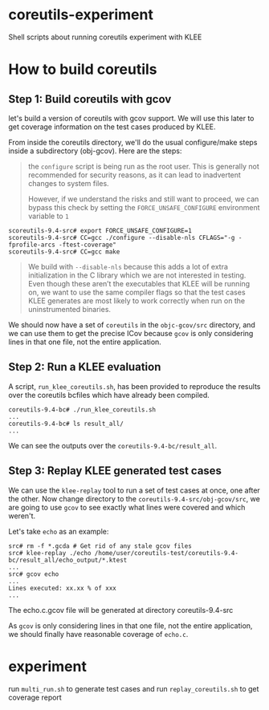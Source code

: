 # coreutils-experiment
Shell scripts about running coreutils experiment with KLEE

# How to build coreutils
## Step 1: Build coreutils with gcov

let's build a version of coreutils with gcov support. We will use this later to get coverage information on the test cases produced by KLEE.

From inside the coreutils directory, we'll do the usual configure/make steps inside a subdirectory (obj-gcov). Here are the steps:

> the `configure` script is being run as the root user. This is generally not recommended for security reasons, as it can lead to inadvertent changes to system files.
>
> However, if we understand the risks and still want to proceed, we can bypass this check by setting the `FORCE_UNSAFE_CONFIGURE` environment variable to `1`

```shell
scoreutils-9.4-src# export FORCE_UNSAFE_CONFIGURE=1
scoreutils-9.4-src# CC=gcc ./configure --disable-nls CFLAGS="-g -fprofile-arcs -ftest-coverage"
scoreutils-9.4-src# CC=gcc make
```

> We build with `--disable-nls` because this adds a lot of extra initialization in the C library which we are not interested in testing. Even though these aren’t the executables that KLEE will be running on, we want to use the same compiler flags so that the test cases KLEE generates are most likely to work correctly when run on the uninstrumented binaries.

We should now have a set of `coreutils` in the `objc-gcov/src` directory, and we can use them to get the precise ICov because `gcov` is only considering lines in that one file, not the entire application.

## Step 2: Run a KLEE evaluation

A script, `run_klee_coreutils.sh`, has been provided to reproduce the results over the coreutils bcfiles which have already been compiled.

```shell
coreutils-9.4-bc# ./run_klee_coreutils.sh
...
coreutils-9.4-bc# ls result_all/
...
```

We can see the outputs over the `coreutils-9.4-bc/result_all`.

## Step 3: Replay KLEE generated test cases

We can use the `klee-replay` tool to run a set of test cases at once, one after the other. Now change directory to the `coreutils-9.4-src/obj-gcov/src`, we are going to use `gcov` to see exactly what lines were covered and which weren't.

Let's take `echo` as an example:

```shell
src# rm -f *.gcda # Get rid of any stale gcov files
src# klee-replay ./echo /home/user/coreutils-test/coreutils-9.4-bc/result_all/echo_output/*.ktest
...
src# gcov echo
...
Lines executed: xx.xx % of xxx
...
```
The echo.c.gcov file will be generated at directory coreutils-9.4-src

As `gcov` is only considering lines in that one file, not the entire application, we should finally have reasonable coverage of `echo.c`.

# experiment
run ```multi_run.sh``` to generate test cases and run ```replay_coreutils.sh``` to get coverage report